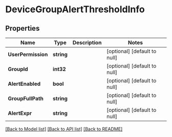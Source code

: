 # DeviceGroupAlertThresholdInfo

## Properties
Name | Type | Description | Notes
------------ | ------------- | ------------- | -------------
**UserPermission** | **string** |  | [optional] [default to null]
**GroupId** | **int32** |  | [optional] [default to null]
**AlertEnabled** | **bool** |  | [optional] [default to null]
**GroupFullPath** | **string** |  | [optional] [default to null]
**AlertExpr** | **string** |  | [optional] [default to null]

[[Back to Model list]](../README.md#documentation-for-models) [[Back to API list]](../README.md#documentation-for-api-endpoints) [[Back to README]](../README.md)


